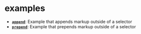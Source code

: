 # examples

*   **[`append`](append/)**: Example that appends markup outside of a selector
*   **[`prepend`](prepend/)**: Example that prepends markup outside of a selector
